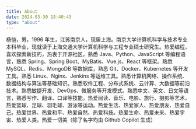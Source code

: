 ```yaml
---
title: About
date: 2024-03-30 18:40:43
type: "about"
---
```

杨恺，男，1996 年生，江苏南京人，现居上海。南京大学计算机科学与技术专业本科毕业，现就读于上海交通大学计算机科学与工程专业硕士研究生。热爱编程，喜欢探索新技朽，热衷于开源社区，熟悉 Java、Python、JavaScript 等编程语言，熟悉 Spring、Spring Boot、MyBatis、Vue.js、React 等框架。熟悉 MySQL、Redis、MongoDB 等数据库，熟悉 Git、Docker、Kubernetes 等开发工具。熟悉 Linux、Nginx、Jenkins 等运维工具。熟悉计算机网络、操作系统、数据结构与算法等基础知识。熟悉软件工程、分布式系统、云计算、大数据等前沿技术。熟悉敏捷开发、DevOps、微服务等开发模式。熟悉中文、英文、日文等语言，熟悉写作、翻译、口译等技能。热爱阅读、音乐、电影、旅行、摄影等艺术，热爱篮球、足球、羽毛球、游泳等运动。热爱生活、热爱家人、热爱朋友、热爱自己。热爱世界、热爱和平、热爱自然、热爱科技。热爱生命、热爱未来、热爱宇宙、热爱人类。热爱一切美（除了名字均由 Github Copilot 生成）